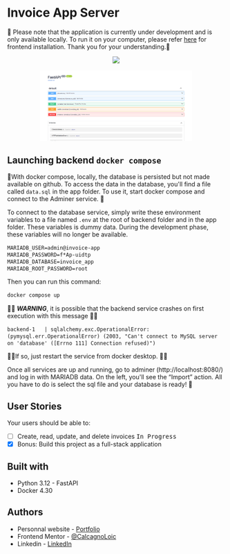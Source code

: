 # Invoice App Server

🚧 Please note that the application is currently under development and is only available locally. To run it on your computer, please refer [here](https://github.com/CalcagnoLoic/invoice-app-web?tab=readme-ov-file#launching-frontend-server) for frontend installation. Thank you for your understanding.🚧

<p align="center">
  <a href="https://skillicons.dev">
    <img src="https://skillicons.dev/icons?i=python,fastapi,docker" />
  </a>
</p>

<p align="center">
  <img src="img/readme.png" width="70%">
</p>

## Launching backend  `docker compose`

🛑With docker compose, locally, the database is persisted but not made available on github. To access the data in the database, you'll find a file called `data.sql` in the app folder. To use it, start docker compose and connect to the Adminer service. 🛑

To connect to the database service, simply write these environment variables to a file named `.env` at the root of backend folder and in the app folder. These variables is dummy data. During the development phase, these variables will no longer be available.

```
MARIADB_USER=admin@invoice-app
MARIADB_PASSWORD=f*Ap-uidtp
MARIADB_DATABASE=invoice_app
MARIADB_ROOT_PASSWORD=root
```

Then you can run this command:

```cmd
docker compose up
```

️👨‍🔧️ ***WARNING***, it is possible that the backend service crashes on first execution with this message 👨‍🔧

```
️backend-1   | sqlalchemy.exc.OperationalError: (pymysql.err.OperationalError) (2003, "Can't connect to MySQL server on 'database' ([Errno 111] Connection refused)")
```

👨‍🔧If so, just restart the service from docker desktop. 👨‍🔧

Once all services are up and running, go to adminer (http://localhost:8080/) and log in with MARIADB data. On the left, you'll see the “Import” action. All you have to do is select the sql file and your database is ready! 🥳 

## User Stories

Your users should be able to:

- [ ] Create, read, update, and delete invoices <kbd>In Progress</kbd>
- [x] Bonus: Build this project as a full-stack application

## Built with

- Python 3.12 - FastAPI
- Docker 4.30

## Authors

- Personnal website - [Portfolio](https://calcagno-loic.netlify.app/)
- Frontend Mentor - [@CalcagnoLoic](https://www.frontendmentor.io/profile/CalcagnoLoic)
- Linkedin - [LinkedIn](https://www.linkedin.com/in/loic-calcagno/)